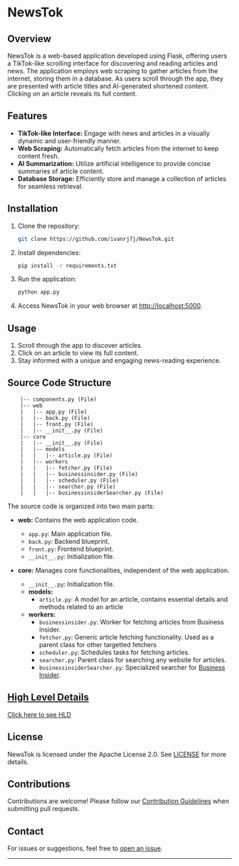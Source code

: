 # NewsTok

## Overview

NewsTok is a web-based application developed using Flask, offering users a TikTok-like scrolling interface for discovering and reading articles and news. The application employs web scraping to gather articles from the internet, storing them in a database. As users scroll through the app, they are presented with article titles and AI-generated shortened content. Clicking on an article reveals its full content.

## Features

- **TikTok-like Interface:** Engage with news and articles in a visually dynamic and user-friendly manner.
- **Web Scraping:** Automatically fetch articles from the internet to keep content fresh.
- **AI Summarization:** Utilize artificial intelligence to provide concise summaries of article content.
- **Database Storage:** Efficiently store and manage a collection of articles for seamless retrieval.

## Installation

1. Clone the repository:

    ```bash
    git clone https://github.com/ivanrj7j/NewsTok.git
    ```

2. Install dependencies:

    ```bash
    pip install -r requirements.txt
    ```

3. Run the application:

    ```bash
    python app.py
    ```

4. Access NewsTok in your web browser at [http://localhost:5000](http://localhost:5000).

## Usage

1. Scroll through the app to discover articles.
2. Click on an article to view its full content.
3. Stay informed with a unique and engaging news-reading experience.

## Source Code Structure


```plaintext
    |-- components.py (File)
    |-- web
    |   |-- app.py (File)
    |   |-- back.py (File)
    |   |-- front.py (File)
    |   |-- __init__.py (File)
    |-- core
    |   |-- __init__.py (File)
    |   |-- models
    |   |   |-- article.py (File)
    |   |-- workers
    |   |   |-- fetcher.py (File)
    |   |   |-- businessinsider.py (File)
    |   |   |-- scheduler.py (File)
    |   |   |-- searcher.py (File)
    |   |   |-- businessinsiderSearcher.py (File)
```


The source code is organized into two main parts:

- **web:** Contains the web application code.
  - `app.py`: Main application file.
  - `back.py`: Backend blueprint.
  - `front.py`: Frontend blueprint.
  - `__init__.py`: Initialization file.

- **core:** Manages core functionalities, independent of the web application.
  - `__init__.py`: Initialization file.
  - **models:**
    - `article.py`: A model for an article, contains essential details and methods related to an article
  - **workers:**
    - `businessinsider.py`: Worker for fetching articles from Business Insider.
    - `fetcher.py`: Generic article fetching functionality. Used as a parent class for other targetted fetchers
    - `scheduler.py`: Schedules tasks for fetching articles.
    - `searcher.py`: Parent class for searching any website for articles.
    - `businessinsiderSearcher.py`: Specialized searcher for [Business Insider](https://www.businessinsider.in/).

## [High Level Details](HLD.md)

[Click here to see HLD](HLD.md)

## License

NewsTok is licensed under the Apache License 2.0. See [LICENSE](LICENSE) for more details.

## Contributions

Contributions are welcome! Please follow our [Contribution Guidelines](CONTRIBUTING.md) when submitting pull requests.

## Contact

For issues or suggestions, feel free to [open an issue](https://github.com/ivanrj7j/NewsTok/issues).

---
